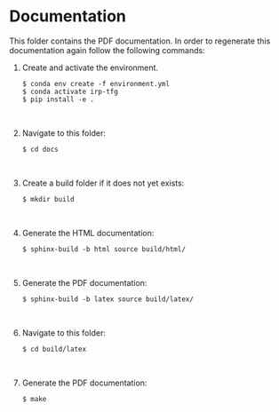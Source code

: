 # Documentation

This folder contains the PDF documentation. In order to regenerate this documentation again follow the following commands:

1. Create and activate the environment.

    ```shell
    $ conda env create -f environment.yml
    $ conda activate irp-tfg
    $ pip install -e .
    ```

<br>

2. Navigate to this folder:
    ```shell
    $ cd docs
    ```

<br>

3. Create a build folder if it does not yet exists:
    ```shell
    $ mkdir build
    ```

<br>

4. Generate the HTML documentation:

    ```shell
    $ sphinx-build -b html source build/html/
    ```

<br>

5. Generate the PDF documentation:

    ```shell
    $ sphinx-build -b latex source build/latex/
    ```

<br>

6. Navigate to this folder:

    ```shell
    $ cd build/latex
    ```

<br>

7. Generate the PDF documentation:

    ```shell
    $ make
    ```